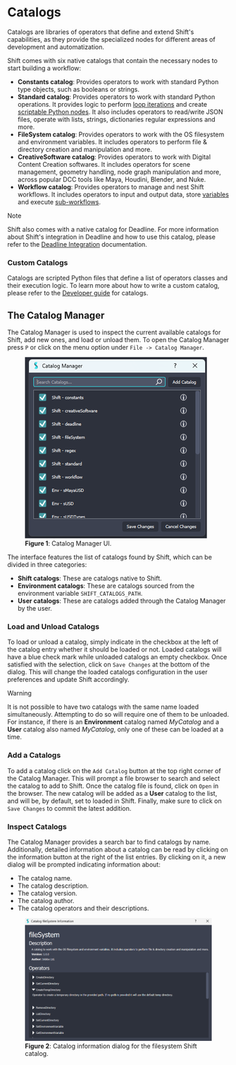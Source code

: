 # Catalogs

Catalogs are libraries of operators that define and extend Shift's capabilities, as they provide the specialized nodes for different areas of development and automatization. 

Shift comes with six native catalogs that contain the necessary nodes to start building a workflow:

- **Constants catalog**: Provides operators to work with standard Python type objects, such as booleans or strings.
- **Standard catalog**: Provides operators to work with standard Python operations. It provides logic to perform [loop iterations](../reference/nodes/iteration.md) and create [scriptable Python nodes](../reference/nodes/python_script.md). It also includes operators to read/write JSON files, operate with lists, strings, dictionaries regular expressions and more.
- **FileSystem catalog**: Provides operators to work with the OS filesystem and environment variables. It includes operators to perform file & directory creation and manipulation and more.
- **CreativeSoftware catalog**: Provides operators to work with Digital Content Creation softwares. It includes operators for scene management, geometry handling, node graph manipulation and more, across popular DCC tools like Maya, Houdini, Blender, and Nuke.
- **Workflow catalog**: Provides operators to manage and nest Shift workflows. It includes operators to input and output data, store [variables](../reference/nodes/variables.md) and execute [sub-workflows](../reference/nodes/workflow.md).

>[!NOTE]
> Shift also comes with a native catalog for Deadline. For more information about Shift's integration in Deadline and how to use this catalog, please refer to the [Deadline Integration](../integration_resources/deadline.md) documentation.

### Custom Catalogs

Catalogs are scripted Python files that define a list of operators classes and their execution logic. To learn more about how to write a custom catalog, please refer to the [Developer guide](../reference/developer_guide/developing_custom_catalogs.md) for catalogs.


## The Catalog Manager

The Catalog Manager is used to inspect the current available catalogs for Shift, add new ones, and load or unload them. 
To open the Catalog Manager press `P` or click on the menu option under `File -> Catalog Manager`. 

<figure>
      <img src="images/catalog_manager.png" alt="Catalog Manager.">
      <figcaption><b>Figure 1</b>: Catalog Manager UI.</figcaption>   
</figure>

The interface features the list of catalogs found by Shift, which can be divided in three categories:

- **Shift catalogs**: These are catalogs native to Shift.
- **Environment catalogs**: These are catalogs sourced from the environment variable `SHIFT_CATALOGS_PATH`. 
- **User catalogs**: These are catalogs added through the Catalog Manager by the user. 

### Load and Unload Catalogs

To load or unload a catalog, simply indicate in the checkbox at the left of the catalog entry whether it should be loaded or not. Loaded catalogs will have a blue check mark while unloaded catalogs an empty checkbox. Once satisfied with the selection, click on `Save Changes` at the bottom of the dialog. This will change the loaded catalogs configuration in the user preferences and update Shift accordingly.

>[!WARNING]
> It is not possible to have two catalogs with the same name loaded simultaneously. Attempting to do so will require one of them to be unloaded. 
> For instance, if there is an **Environment** catalog named *MyCatalog* and a **User** catalog also named *MyCatalog*, only one of these can be loaded at a time.

### Add a Catalogs

To add a catalog click on the `Add Catalog` button at the top right corner of the Catalog Manager. This will prompt a file browser to search and select the catalog to add to Shift. Once the catalog file is found, click on `Open` in the browser. The new catalog will be added as a **User** catalog to the list, and will be, by default, set to loaded in Shift. Finally, make sure to click on `Save Changes` to commit the latest addition. 

### Inspect Catalogs
The Catalog Manager provides a search bar to find catalogs by name. Additionally, detailed information about a catalog can be read by clicking on the information button at the right of the list entries. By clicking on it, a new dialog will be prompted indicating information about:

- The catalog name.
- The catalog description.
- The catalog version.
- The catalog author.
- The catalog operators and their descriptions.

<figure>
      <img src="images/catalog_information.png" alt="Catalog Information Dialog.">
      <figcaption><b>Figure 2</b>: Catalog information dialog for the filesystem Shift catalog.</figcaption>   
</figure>
